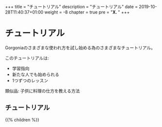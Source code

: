 +++
title = "チュートリアル"
description = "チュートリアル"
date = 2019-10-28T11:40:37+01:00
weight = -8
chapter = true
pre = "<b>X. </b>"
+++

# チュートリアル

Gorgoniaのさまざまな使われ方を試し始める為のさまざまなチュートリアル。

このチュートリアルは:

* 学習指向
* 新たな人でも始められる
* 1つずつのレッスン

類似品: 子供に料理の仕方を教える方法

## チュートリアル

{{% children %}}
